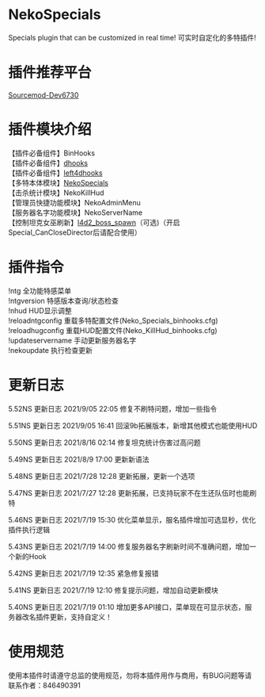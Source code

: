 # NekoSpecials
Specials plugin that can be customized in real time!
可实时自定化的多特插件!

# 插件推荐平台
[Sourcemod-Dev6730](https://www.sourcemod.net/downloads.php?branch=dev)

# 插件模块介绍
【插件必备组件】BinHooks<br>
【插件必备组件】[dhooks](https://forums.alliedmods.net/showthread.php?p=2588686#post2588686)<br>
【插件必备组件】[left4dhooks](https://forums.alliedmods.net/showthread.php?p=2684862)<br>
【多特本体模块】[NekoSpecials](https://himeneko.cn/nekospecials)<br>
【击杀统计模块】NekoKillHud<br>
【管理员快捷功能模块】NekoAdminMenu<br>
【服务器名字功能模块】NekoServerName<br>
【控制坦克女巫刷新】[l4d2_boss_spawn](https://forums.alliedmods.net/showthread.php?p=2694435)（可选)（开启Special_CanCloseDirector后请配合使用）<br>

# 插件指令
!ntg					    全功能特感菜单<br>
!ntgversion				特感版本查询/状态检查<br>
!nhud					    HUD显示调整<br>
!reloadntgconfig	重载多特配置文件(Neko_Specials_binhooks.cfg)<br>
!reloadhugconfig	重载HUD配置文件(Neko_KillHud_binhooks.cfg)<br>
!updateservername	手动更新服务器名字<br>
!nekoupdate				执行检查更新<br>

# 更新日志
5.52NS 更新日志 2021/9/05 22:05
修复不刷特问题，增加一些指令

5.51NS 更新日志 2021/9/05 16:41
回滚9b拓展版本，新增其他模式也能使用HUD

5.50NS 更新日志 2021/8/16 02:14
修复坦克统计伤害过高问题

5.49NS 更新日志 2021/8/9 17:00
更新新语法

5.48NS 更新日志 2021/7/28 12:28
更新拓展，更新一个选项

5.47NS 更新日志 2021/7/27 12:28
更新拓展，已支持玩家不在生还队伍时也能刷特

5.46NS 更新日志 2021/7/19 15:30
优化菜单显示，服名插件增加可选显秒，优化插件执行逻辑

5.43NS 更新日志 2021/7/19 14:00
修复服务器名字刷新时间不准确问题，增加一个新的Hook

5.42NS 更新日志 2021/7/19 12:35
紧急修复报错

5.41NS 更新日志 2021/7/19 12:10
修复提示问题，增加自动更新模块

5.40NS 更新日志 2021/7/19 01:10
增加更多API接口，菜单现在可显示状态，服务器改名插件更新，支持自定义！

# 使用规范
使用本插件时请遵守总监的使用规范，勿将本插件用作与商用，有BUG问题等请联系作者：846490391
